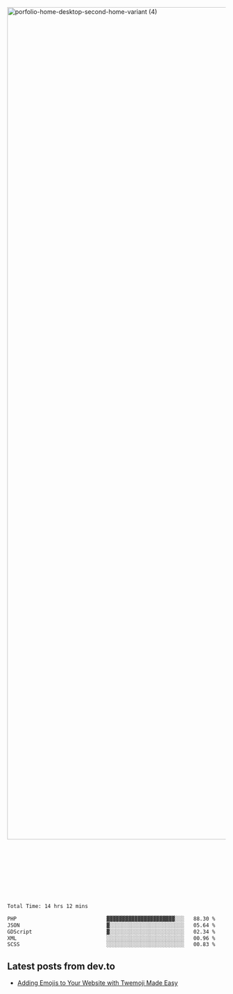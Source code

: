 <img width="1920" alt="porfolio-home-desktop-second-home-variant (4)" src="https://user-images.githubusercontent.com/44812120/231556360-1ee1d327-1a45-4bda-a93d-dd32a34149e4.png">
 
 
 
 
 
 <br><br><br><br><br><br><br>
<!--START_SECTION:waka-->

```txt
Total Time: 14 hrs 12 mins

PHP                             ▓▓▓▓▓▓▓▓▓▓▓▓▓▓▓▓▓▓▓▓▓▓░░░   88.30 %
JSON                            ▓░░░░░░░░░░░░░░░░░░░░░░░░   05.64 %
GDScript                        ▓░░░░░░░░░░░░░░░░░░░░░░░░   02.34 %
XML                             ░░░░░░░░░░░░░░░░░░░░░░░░░   00.96 %
SCSS                            ░░░░░░░░░░░░░░░░░░░░░░░░░   00.83 %
```

<!--END_SECTION:waka-->

## Latest posts from dev.to
<!-- MEDIUM-STORY-LIST:START -->
- [Adding Emojis to Your Website with Twemoji Made Easy](https://dev.to/danielsebesta/adding-emojis-to-your-website-with-twemoji-made-easy-mc8)
<!-- MEDIUM-STORY-LIST:END -->

